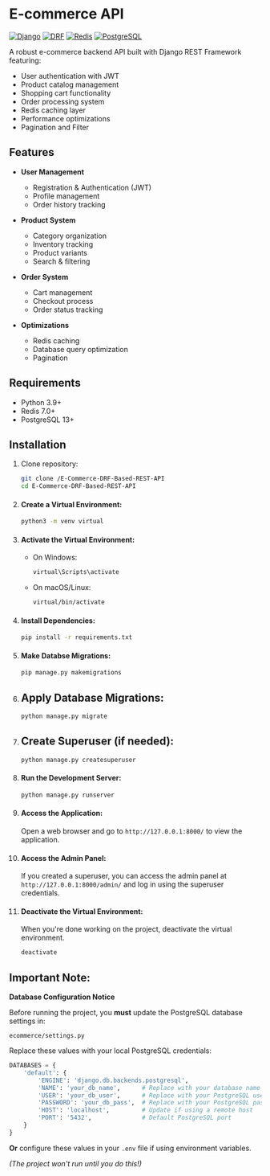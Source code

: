 # E-commerce API

[![Django](https://img.shields.io/badge/Django-4.2-brightgreen.svg)](https://www.djangoproject.com/)
[![DRF](https://img.shields.io/badge/DRF-3.14-blue.svg)](https://www.django-rest-framework.org/)
[![Redis](https://img.shields.io/badge/Redis-7.0-red.svg)](https://redis.io/)
[![PostgreSQL](https://img.shields.io/badge/PostgreSQL-15-blue.svg)](https://www.postgresql.org/)

A robust e-commerce backend API built with Django REST Framework featuring:

- User authentication with JWT
- Product catalog management
- Shopping cart functionality
- Order processing system
- Redis caching layer
- Performance optimizations
- Pagination and Filter

## Features

- **User Management**
  - Registration & Authentication (JWT)
  - Profile management
  - Order history tracking
  
- **Product System**
  - Category organization
  - Inventory tracking
  - Product variants
  - Search & filtering

- **Order System**
  - Cart management
  - Checkout process
  - Order status tracking

- **Optimizations**
  - Redis caching
  - Database query optimization
  - Pagination

## Requirements

- Python 3.9+
- Redis 7.0+
- PostgreSQL 13+

## Installation

1. Clone repository:
   ```bash
   git clone /E-Commerce-DRF-Based-REST-API
   cd E-Commerce-DRF-Based-REST-API

2. #### Create a Virtual Environment:
   ```bash
   python3 -m venv virtual

3. #### Activate the Virtual Environment:
   - On Windows:
     ```bash
     virtual\Scripts\activate
     
   - On macOS/Linux:
     ```bash
     virtual/bin/activate

5. #### Install Dependencies:
   ```bash
   pip install -r requirements.txt

6. #### Make Databse Migrations:
   ```bash
   pip manage.py makemigrations

7. ## Apply Database Migrations:
   ```bash
   python manage.py migrate

9. ## Create Superuser (if needed):
   ```bash
   python manage.py createsuperuser

11. #### Run the Development Server:
    ```bash
    python manage.py runserver

12. #### Access the Application:
    Open a web browser and go to `http://127.0.0.1:8000/` to view the application.

13. #### Access the Admin Panel:
    If you created a superuser, you can access the admin panel at `http://127.0.0.1:8000/admin/` and log in using the superuser credentials.

14. #### Deactivate the Virtual Environment:
    When you're done working on the project, deactivate the virtual environment.
    ```bash
    deactivate

## Important Note:

**Database Configuration Notice**  

Before running the project, you **must** update the PostgreSQL database settings in:  

`ecommerce/settings.py`  

Replace these values with your local PostgreSQL credentials:  

```python
DATABASES = {
    'default': {
        'ENGINE': 'django.db.backends.postgresql',
        'NAME': 'your_db_name',      # Replace with your database name
        'USER': 'your_db_user',      # Replace with your PostgreSQL username  
        'PASSWORD': 'your_db_pass',  # Replace with your PostgreSQL password
        'HOST': 'localhost',         # Update if using a remote host
        'PORT': '5432',              # Default PostgreSQL port
    }
}
```

**Or** configure these values in your `.env` file if using environment variables.  

*(The project won't run until you do this!)*  



